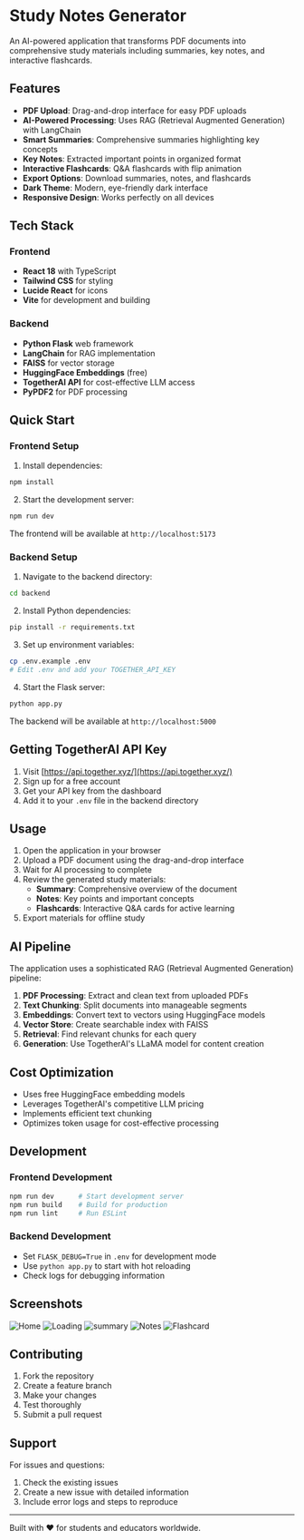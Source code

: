 # Study Notes Generator

An AI-powered application that transforms PDF documents into comprehensive study materials including summaries, key notes, and interactive flashcards.

## Features

- **PDF Upload**: Drag-and-drop interface for easy PDF uploads
- **AI-Powered Processing**: Uses RAG (Retrieval Augmented Generation) with LangChain
- **Smart Summaries**: Comprehensive summaries highlighting key concepts
- **Key Notes**: Extracted important points in organized format
- **Interactive Flashcards**: Q&A flashcards with flip animation
- **Export Options**: Download summaries, notes, and flashcards
- **Dark Theme**: Modern, eye-friendly dark interface
- **Responsive Design**: Works perfectly on all devices

## Tech Stack

### Frontend
- **React 18** with TypeScript
- **Tailwind CSS** for styling
- **Lucide React** for icons
- **Vite** for development and building

### Backend
- **Python Flask** web framework
- **LangChain** for RAG implementation
- **FAISS** for vector storage
- **HuggingFace Embeddings** (free)
- **TogetherAI API** for cost-effective LLM access
- **PyPDF2** for PDF processing

## Quick Start

### Frontend Setup

1. Install dependencies:
```bash
npm install
```

2. Start the development server:
```bash
npm run dev
```

The frontend will be available at `http://localhost:5173`

### Backend Setup

1. Navigate to the backend directory:
```bash
cd backend
```

2. Install Python dependencies:
```bash
pip install -r requirements.txt
```

3. Set up environment variables:
```bash
cp .env.example .env
# Edit .env and add your TOGETHER_API_KEY
```

4. Start the Flask server:
```bash
python app.py
```

The backend will be available at `http://localhost:5000`

## Getting TogetherAI API Key

1. Visit [https://api.together.xyz/](https://api.together.xyz/)
2. Sign up for a free account
3. Get your API key from the dashboard
4. Add it to your `.env` file in the backend directory

## Usage

1. Open the application in your browser
2. Upload a PDF document using the drag-and-drop interface
3. Wait for AI processing to complete
4. Review the generated study materials:
   - **Summary**: Comprehensive overview of the document
   - **Notes**: Key points and important concepts
   - **Flashcards**: Interactive Q&A cards for active learning
5. Export materials for offline study

## AI Pipeline

The application uses a sophisticated RAG (Retrieval Augmented Generation) pipeline:

1. **PDF Processing**: Extract and clean text from uploaded PDFs
2. **Text Chunking**: Split documents into manageable segments
3. **Embeddings**: Convert text to vectors using HuggingFace models
4. **Vector Store**: Create searchable index with FAISS
5. **Retrieval**: Find relevant chunks for each query
6. **Generation**: Use TogetherAI's LLaMA model for content creation

## Cost Optimization

- Uses free HuggingFace embedding models
- Leverages TogetherAI's competitive LLM pricing
- Implements efficient text chunking
- Optimizes token usage for cost-effective processing

## Development

### Frontend Development
```bash
npm run dev      # Start development server
npm run build    # Build for production
npm run lint     # Run ESLint
```

### Backend Development
- Set `FLASK_DEBUG=True` in `.env` for development mode
- Use `python app.py` to start with hot reloading
- Check logs for debugging information

## Screenshots
![Home](assets/home.png)
![Loading](assets/loading.png)
![summary](assets/summary.png)
![Notes](assets/notes.png)
![Flashcard](assets/flashcard.png)



## Contributing

1. Fork the repository
2. Create a feature branch
3. Make your changes
4. Test thoroughly
5. Submit a pull request


## Support

For issues and questions:
1. Check the existing issues
2. Create a new issue with detailed information
3. Include error logs and steps to reproduce

---

Built with ❤️ for students and educators worldwide.